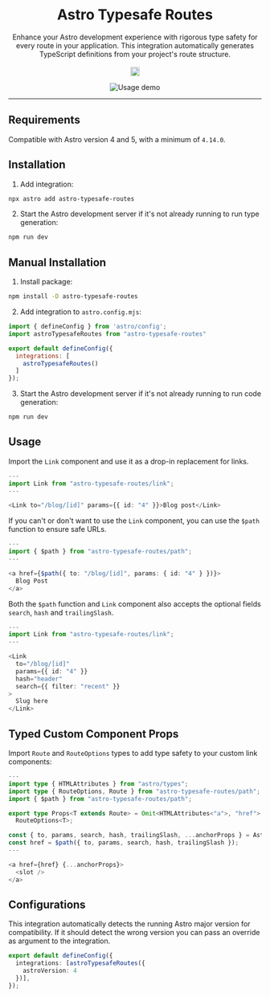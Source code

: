 <h1 align="center">Astro Typesafe Routes</h1>
<p align="center">
  Enhance your Astro development experience with rigorous type safety for every route in your application. This integration automatically generates TypeScript definitions from your project's route structure.
  <br />
  <br />
  <a href="https://badge.fury.io/js/astro-typesafe-routes"><img src="https://badge.fury.io/js/astro-typesafe-routes.svg?icon=si%3Anpm" alt="npm version" height="18"></a>
</p>

<div align="center">
  <img src="https://i.ibb.co/g3k4NfN/ezgif-4-b7d48fa603.gif" alt="Usage demo">
</div>

---
## Requirements
Compatible with Astro version 4 and 5, with a minimum of `4.14.0`.

## Installation
1. Add integration:
```bash
npx astro add astro-typesafe-routes
```
2. Start the Astro development server if it's not already running to run type generation:
```bash
npm run dev
```

## Manual Installation
1. Install package:
```sh
npm install -D astro-typesafe-routes
```
2. Add integration to `astro.config.mjs`:
```javascript
import { defineConfig } from 'astro/config';
import astroTypesafeRoutes from "astro-typesafe-routes"

export default defineConfig({
  integrations: [
    astroTypesafeRoutes()
  ]
});
```
3. Start the Astro development server if it's not already running to run code generation:
```bash
npm run dev
```


## Usage
Import the `Link` component and use it as a drop-in replacement for links.
```typescript
---
import Link from "astro-typesafe-routes/link";
---

<Link to="/blog/[id]" params={{ id: "4" }}>Blog post</Link>
```

If you can't or don't want to use the `Link` component, you can use the `$path` function to ensure safe URLs.
```typescript
---
import { $path } from "astro-typesafe-routes/path";
---

<a href={$path({ to: "/blog/[id]", params: { id: "4" } })}>
  Blog Post
</a>
```

Both the `$path` function and `Link` component also accepts the optional fields `search`, `hash` and `trailingSlash`.

```typescript
---
import Link from "astro-typesafe-routes/link";
---

<Link
  to="/blog/[id]"
  params={{ id: "4" }}
  hash="header"
  search={{ filter: "recent" }}
>
  Slug here
</Link>
```

## Typed Custom Component Props
Import `Route` and `RouteOptions` types to add type safety to your custom link components:

```typescript
---
import type { HTMLAttributes } from "astro/types";
import type { RouteOptions, Route } from "astro-typesafe-routes/path";
import { $path } from "astro-typesafe-routes/path";

export type Props<T extends Route> = Omit<HTMLAttributes<"a">, "href"> &
  RouteOptions<T>;

const { to, params, search, hash, trailingSlash, ...anchorProps } = Astro.props;
const href = $path({ to, params, search, hash, trailingSlash });
---

<a href={href} {...anchorProps}>
  <slot />
</a>
```

## Configurations
This integration automatically detects the running Astro major version for compatibility. If it should detect the wrong version you can pass an override as argument to the integration.
```typescript
export default defineConfig({
  integrations: [astroTypesafeRoutes({
    astroVersion: 4
  })],
});
```
